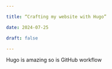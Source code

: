 ```yaml
---

title: “Crafting my website with Hugo”

date: 2024-07-25

draft: false

---
```


Hugo is amazing so is GitHub workflow

<br/>


